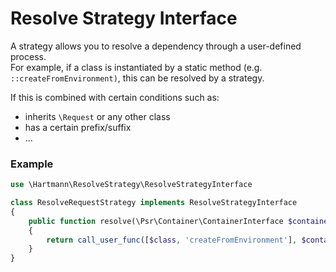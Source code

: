 # Resolve Strategy Interface

A strategy allows you to resolve a dependency through a user-defined process.  
For example, if a class is instantiated by a static method (e.g. ```::createFromEnvironment)```, this can be resolved by a strategy.

If this is combined with certain conditions such as:
- inherits ```\Request``` or any other class 
- has a certain prefix/suffix
- ...

### Example
```php
use \Hartmann\ResolveStrategy\ResolveStrategyInterface

class ResolveRequestStrategy implements ResolveStrategyInterface
{
    public function resolve(\Psr\Container\ContainerInterface $container, string $class)
    {
        return call_user_func([$class, 'createFromEnvironment'], $container->get('environment'));
    }
}
```